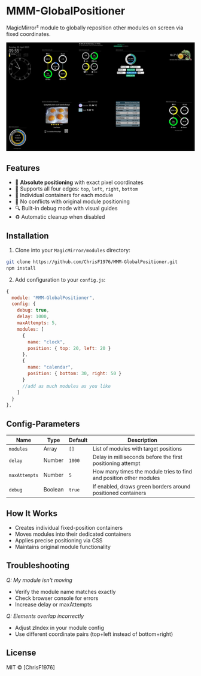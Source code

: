 # MMM-GlobalPositioner
MagicMirror² module to globally reposition other modules on screen via fixed coordinates.

![Demo](./img/New_Position.png)

## Features

- 💯 **Absolute positioning** with exact pixel coordinates
- 🎯 Supports all four edges: `top`, `left`, `right`, `bottom`
- 🧩 Individual containers for each module
- 🚫 No conflicts with original module positioning
- 🔍 Built-in debug mode with visual guides
- ♻️ Automatic cleanup when disabled

## Installation

1. Clone into your `MagicMirror/modules` directory:
```bash
git clone https://github.com/ChrisF1976/MMM-GlobalPositioner.git
npm install
```

2. Add configuration to your `config.js`:

```javascript
{
  module: "MMM-GlobalPositioner",
  config: {
    debug: true,
    delay: 1000,
    maxAttempts: 5,
    modules: [
      {
        name: "clock",
        position: { top: 20, left: 20 }
      },
      {
        name: "calendar",
        position: { bottom: 30, right: 50 }
      }
      //add as much modules as you like
    ]
  }
},
```
## Config-Parameters

| Name         | Type    | Default  | Description                                                        |
|--------------|---------|----------|--------------------------------------------------------------------|
| `modules`    | Array   | `[]`     | List of modules with target positions                              |
| `delay`      | Number  | `1000`   | Delay in milliseconds before the first positioning attempt         |
| `maxAttempts`| Number  | `5`      | How many times the module tries to find and position other modules |
| `debug`      | Boolean | `true`   | If enabled, draws green borders around positioned containers       |



## How It Works

- Creates individual fixed-position containers
- Moves modules into their dedicated containers
- Applies precise positioning via CSS
- Maintains original module functionality

## Troubleshooting

*Q: My module isn't moving*

- Verify the module name matches exactly
- Check browser console for errors
- Increase delay or maxAttempts

*Q: Elements overlap incorrectly*

- Adjust zIndex in your module config
- Use different coordinate pairs (top+left instead of bottom+right)
  
## License

MIT © [ChrisF1976]
